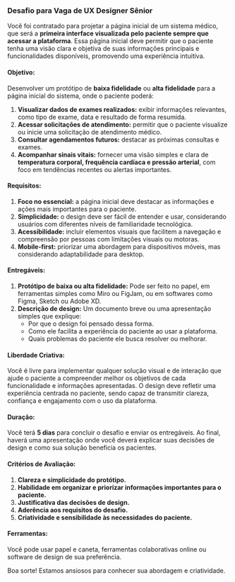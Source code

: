 ### Desafio para Vaga de UX Designer Sênior

Você foi contratado para projetar a página inicial de um sistema médico, que será a **primeira interface visualizada pelo paciente sempre que acessar a plataforma**. Essa página inicial deve permitir que o paciente tenha uma visão clara e objetiva de suas informações principais e funcionalidades disponíveis, promovendo uma experiência intuitiva.

#### Objetivo:
Desenvolver um protótipo de **baixa fidelidade** ou **alta fidelidade**  para a página inicial do sistema, onde o paciente poderá:

1. **Visualizar dados de exames realizados:** exibir informações relevantes, como tipo de exame, data e resultado de forma resumida.
2. **Acessar solicitações de atendimento:** permitir que o paciente visualize ou inicie uma solicitação de atendimento médico.
3. **Consultar agendamentos futuros:** destacar as próximas consultas e exames.
4. **Acompanhar sinais vitais:** fornecer uma visão simples e clara de **temperatura corporal, frequência cardíaca e pressão arterial**, com foco em tendências recentes ou alertas importantes.

#### Requisitos:
1. **Foco no essencial:** a página inicial deve destacar as informações e ações mais importantes para o paciente.
2. **Simplicidade:** o design deve ser fácil de entender e usar, considerando usuários com diferentes níveis de familiaridade tecnológica.
3. **Acessibilidade:** incluir elementos visuais que facilitem a navegação e compreensão por pessoas com limitações visuais ou motoras.
4. **Mobile-first:** priorizar uma abordagem para dispositivos móveis, mas considerando adaptabilidade para desktop.

#### Entregáveis:
1. **Protótipo de baixa ou alta fidelidade:** Pode ser feito no papel, em ferramentas simples como Miro ou FigJam, ou em softwares como Figma, Sketch ou Adobe XD.
2. **Descrição de design:** Um documento breve ou uma apresentação simples que explique:
    - Por que o design foi pensado dessa forma.
    - Como ele facilita a experiência do paciente ao usar a plataforma.
    - Quais problemas do paciente ele busca resolver ou melhorar.

#### Liberdade Criativa:
Você é livre para implementar qualquer solução visual e de interação que ajude o paciente a compreender melhor os objetivos de cada funcionalidade e informações apresentadas. O design deve refletir uma experiência centrada no paciente, sendo capaz de transmitir clareza, confiança e engajamento com o uso da plataforma.

#### Duração:
Você terá **5 dias** para concluir o desafio e enviar os entregáveis. Ao final, haverá uma apresentação onde você deverá explicar suas decisões de design e como sua solução beneficia os pacientes.

#### Critérios de Avaliação:
1. **Clareza e simplicidade do protótipo.**
2. **Habilidade em organizar e priorizar informações importantes para o paciente.**
3. **Justificativa das decisões de design.**
4. **Aderência aos requisitos do desafio.**
5. **Criatividade e sensibilidade às necessidades do paciente.**

#### Ferramentas:
Você pode usar papel e caneta, ferramentas colaborativas online ou software de design de sua preferência.

Boa sorte! Estamos ansiosos para conhecer sua abordagem e criatividade.